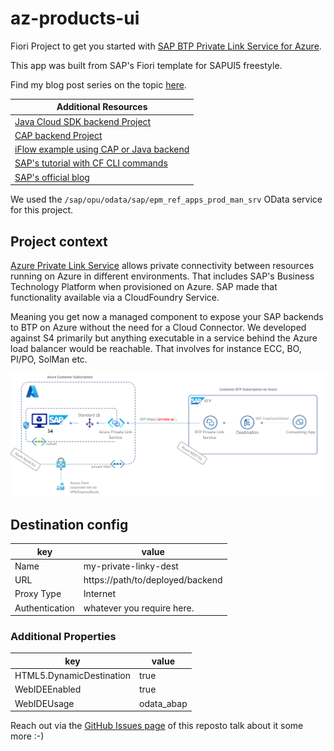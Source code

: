 # az-products-ui
Fiori Project to get you started with [SAP BTP Private Link Service for Azure](https://help.sap.com/viewer/product/PRIVATE_LINK/CLOUD/en-US).

This app was built from SAP's Fiori template for SAPUI5 freestyle.

Find my blog post series on the topic [here](https://blogs.sap.com/2021/07/02/whatever-happens-in-an-azure-and-btp-private-linky-swear-stays-in-the-linky-swear/).

Additional Resources |
--- |
[Java Cloud SDK backend Project](https://github.com/MartinPankraz/az-private-linky) |
[CAP backend Project](https://github.com/MartinPankraz/az-private-linky-cap) |
[iFlow example using CAP or Java backend](https://github.com/MartinPankraz/az-private-linky-integration-suite) |
[SAP's tutorial with CF CLI commands](https://developers.sap.com/tutorials/private-link-microsoft-azure.html) |
[SAP's official blog](https://blogs.sap.com/2021/06/28/sap-private-link-service-beta-is-available/) |

We used the `/sap/opu/odata/sap/epm_ref_apps_prod_man_srv` OData service for this project.

## Project context
[Azure Private Link Service](https://docs.microsoft.com/en-us/azure/private-link/private-link-service-overview) allows private connectivity between resources running on Azure in different environments. That includes SAP's Business Technology Platform when provisioned on Azure. SAP made that functionality available via a CloudFoundry Service.

Meaning you get now a managed component to expose your SAP backends to BTP on Azure without the need for a Cloud Connector. We developed against S4 primarily but anything executable in a service behind the Azure load balancer would be reachable. That involves for instance ECC, BO, PI/PO, SolMan etc.

![Architecture overview](priv-lnk-overview.png)

## Destination config
key | value |
--- | --- |
Name | my-private-linky-dest |
URL | https://path/to/deployed/backend |
Proxy Type | Internet |
Authentication | whatever you require here.|

### Additional Properties
key | value |
--- | --- |
HTML5.DynamicDestination | true |
WebIDEEnabled | true |
WebIDEUsage | odata_abap |

Reach out via the [GitHub Issues page](https://github.com/MartinPankraz/az-products-ui/issues) of this reposto talk about it some more :-)
